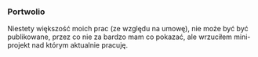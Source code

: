 ### Portwolio

Niestety większość moich prac (ze względu na umowę), nie może być być publikowane, przez co nie za bardzo mam co pokazać, ale wrzuciłem mini-projekt nad którym aktualnie pracuję. 